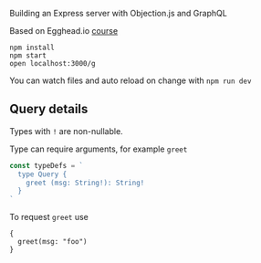 Building an Express server with Objection.js and GraphQL

Based on Egghead.io [course](https://egghead.io/lessons/graphql-create-express-server-in-node-js)

```
npm install
npm start
open localhost:3000/g
```

You can watch files and auto reload on change with `npm run dev`

## Query details

Types with `!` are non-nullable.

Type can require arguments, for example `greet`

```ts
const typeDefs = `
  type Query {
    greet (msg: String!): String!
  }
`
```

To request `greet` use

```
{
  greet(msg: "foo")
}
```
